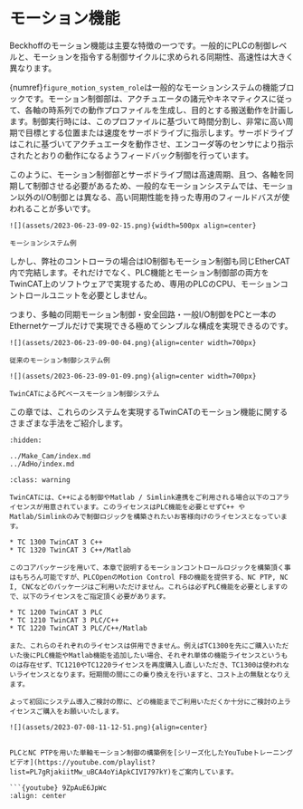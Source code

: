 # モーション機能

Beckhoffのモーション機能は主要な特徴の一つです。一般的にPLCの制御レベルと、モーションを指令する制御サイクルに求められる同期性、高速性は大きく異なります。

{numref}`figure_motion_system_role`は一般的なモーションシステムの機能ブロックです。モーション制御部は、アクチュエータの諸元やキネマティクスに従って、各軸の時系列での動作プロファイルを生成し、目的とする搬送動作を計画します。制御実行時には、このプロファイルに基づいて時間分割し、非常に高い周期で目標とする位置または速度をサーボドライブに指示します。サーボドライブはこれに基づいてアクチュエータを動作させ、エンコーダ等のセンサにより指示されたとおりの動作になるようフィードバック制御を行っています。

このように、モーション制御部とサーボドライブ間は高速周期、且つ、各軸を同期して制御させる必要があるため、一般的なモーションシステムでは、モーション以外のI/O制御とは異なる、高い同期性能を持った専用のフィールドバスが使われることが多いです。

```{figure-md} figure_motion_system_role
![](assets/2023-06-23-09-02-15.png){width=500px align=center}

モーションシステム例
```

しかし、弊社のコントローラの場合はIO制御もモーション制御も同じEtherCAT内で完結します。それだけでなく、PLC機能とモーション制御部の両方をTwinCAT上のソフトウェアで実現するため、専用のPLCのCPU、モーションコントロールユニットを必要としません。

つまり、多軸の同期モーション制御・安全回路・一般I/O制御をPCと一本のEthernetケーブルだけで実現できる極めてシンプルな構成を実現できるのです。

```{figure-md} figure_legacy_motion_system
![](assets/2023-06-23-09-00-04.png){align=center width=700px}

従来のモーション制御システム例
```

```{figure-md} figure_twincat_motion_system
![](assets/2023-06-23-09-01-09.png){align=center width=700px}

TwinCATによるPCベースモーション制御システム
```

この章では、これらのシステムを実現するTwinCATのモーション機能に関するさまざまな手法をご紹介します。


```{toctree}
:hidden:

../Make_Cam/index.md
../AdHo/index.md

```
```{admonition} C++ / MATLABライセンスをご検討中の方はご注意ください
:class: warning

TwinCATには、C++による制御やMatlab / Simlink連携をご利用される場合以下のコアライセンスが用意されています。このライセンスはPLC機能を必要とせずC++ やMatlab/Simlinkのみで制御ロジックを構築されたいお客様向けのライセンスとなっています。

* TC 1300 TwinCAT 3 C++
* TC 1320 TwinCAT 3 C++/Matlab

このコアパッケージを用いて、本章で説明するモーションコントロールロジックを構築頂く事はもちろん可能ですが、PLCOpenのMotion Control FBの機能を提供する、NC PTP, NC I, CNCなどのパッケージはご利用いただけません。これらは必ずPLC機能を必要としますので、以下のライセンスをご指定頂く必要があります。

* TC 1200 TwinCAT 3 PLC
* TC 1210 TwinCAT 3 PLC/C++
* TC 1220 TwinCAT 3 PLC/C++/Matlab

また、これらのそれぞれのライセンスは併用できません。例えばTC1300を先にご購入いただいた後にPLC機能やMatlab機能を追加したい場合、それぞれ単体の機能ライセンスというものは存在せず、TC1210やTC1220ライセンスを再度購入し直しいただき、TC1300は使われないライセンスとなります。短期間の間にこの乗り換えを行いますと、コスト上の無駄となりえます。

よって初回にシステム導入ご検討の際に、どの機能までご利用いただくか十分にご検討の上ライセンスご購入をお願いいたします。

![](assets/2023-07-08-11-12-51.png){align=center}

```

```{admonition} YoutubeによるNC PTP トレーニングビデオのご紹介

PLCとNC PTPを用いた単軸モーション制御の構築例を[シリーズ化したYouTubeトレーニングビデオ](https://youtube.com/playlist?list=PL7gRjakiitMw_uBCA4oYiApkCIVI797kY)をご案内しています。

```{youtube} 9ZpAuE6JpWc
:align: center
```

```